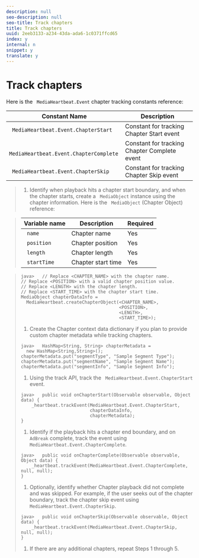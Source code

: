 ```yaml
---
description: null
seo-description: null
seo-title: Track chapters
title: Track chapters
uuid: 2eeb3133-a234-43da-ada6-1c0371ffcd65
index: y
internal: n
snippet: y
translate: y
---
```


# Track chapters

Here is the ` MediaHeartbeat.Event` chapter tracking constants reference: 


|  Constant Name  | Description  |
|---|---|
|  ` MediaHeartbeat.Event.ChapterStart`  | Constant for tracking Chapter Start event  |
|  ` MediaHeartbeat.Event.ChapterComplete`  | Constant for tracking Chapter Complete event  |
|  ` MediaHeartbeat.Event.ChapterSkip`  | Constant for tracking Chapter Skip event  |


>1. Identify when playback hits a chapter start boundary, and when the chapter starts, create a ` MediaObject` instance using the chapter information.
>   Here is the ` MediaObject` (Chapter Object) reference: 


>   |  Variable name  | Description  | Required  |
>   |---|---|---|
>   |  ` name`  | Chapter name  | Yes  |
>   |  ` position`  | Chapter position  | Yes  |
>   |  ` length`  | Chapter length  | Yes  |
>   |  ` startTime`  | Chapter start time  | Yes  |

>
>   ```
>   java>   // Replace <CHAPTER_NAME> with the chapter name. 
>   // Replace <POSITION> with a valid chapter position value. 
>   // Replace <LENGTH> with the chapter length. 
>   // Replace <START_TIME> with the chapter start time.  
>   MediaObject chapterDataInfo =  
>     MediaHeartbeat.createChapterObject(<CHAPTER_NAME>,  
>                                        <POSITION>,  
>                                        <LENGTH>,  
>                                        <START_TIME>);
>   ```
>
>1. Create the Chapter context data dictionary if you plan to provide custom chapter metadata while tracking chapters.
>
>   ```
>   java>   HashMap<String, String> chapterMetadata =  
>     new HashMap<String,String>(); 
>   chapterMetadata.put("segmentType", "Sample Segment Type"); 
>   chapterMetadata.put("segmentName", "Sample Segment Name"); 
>   chapterMetadata.put("segmentInfo", "Sample Segment Info"); 
>   
>   ```
>
>1. Using the track API, track the ` MediaHeartbeat.Event.ChapterStart` event.
>
>   ```
>   java>   public void onChapterStart(Observable observable, Object data) {  
>       _heartbeat.trackEvent(MediaHeartbeat.Event.ChapterStart,  
>                             chapterDataInfo,  
>                             chapterMetadata); 
>   }
>   ```
>
>1. Identify if the playback hits a chapter end boundary, and on ` AdBreak` complete, track the event using ` MediaHeartbeat.Event.ChapterComplete`.
>
>   ```
>   java>   public void onChapterComplete(Observable observable, Object data) {  
>       _heartbeat.trackEvent(MediaHeartbeat.Event.ChapterComplete, null, null); 
>   }
>   ```
>
>1. Optionally, identify whether Chapter playback did not complete and was skipped.
>   For example, if the user seeks out of the chapter boundary, track the chapter skip event using ` MediaHeartbeat.Event.ChapterSkip`. 
>
>   ```
>   java>   public void onChapterSkip(Observable observable, Object data) {  
>       _heartbeat.trackEvent(MediaHeartbeat.Event.ChapterSkip, null, null); 
>   }
>   ```
>
>1. If there are any additional chapters, repeat Steps 1 through 5.
